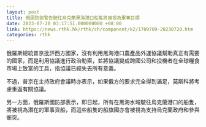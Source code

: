 ```yaml
---
layout: post
title: 俄國防部警告駛往烏克蘭黑海港口船隻將被視為軍事目標
date: 2023-07-20 03:17:51.000000000 +08:00
link: https://news.rthk.hk/rthk/ch/component/k2/1709709-20230720.htm
categories: rthk
---
```


俄羅斯總統普京批評西方國家，沒有利用黑海港口農產品外運協議幫助真正有需要的國家，而是利用協議進行政治勒索，並將協議變成跨國公司和投機者在全球糧食市場上致富的工具，指協議已經失去所有意義。

不過，普京在主持政府會議時亦表示，如果俄方的要求完全得到滿足，莫斯科將考慮重返有關協議。

另一方面，俄羅斯國防部表示，即日起，所有在黑海水域駛往烏克蘭港口的船隻，將被視為潛在的軍事貨船，而這些船隻的船旗國亦會被視為支持烏克蘭政府和參與衝突。
